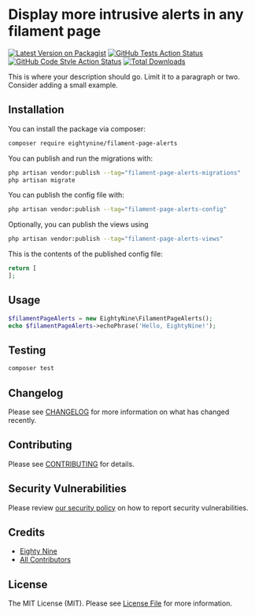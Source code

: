 # Display more intrusive alerts in any filament page

[![Latest Version on Packagist](https://img.shields.io/packagist/v/eightynine/filament-page-alerts.svg?style=flat-square)](https://packagist.org/packages/eightynine/filament-page-alerts)
[![GitHub Tests Action Status](https://img.shields.io/github/actions/workflow/status/eightynine/filament-page-alerts/run-tests.yml?branch=main&label=tests&style=flat-square)](https://github.com/eightynine/filament-page-alerts/actions?query=workflow%3Arun-tests+branch%3Amain)
[![GitHub Code Style Action Status](https://img.shields.io/github/actions/workflow/status/eightynine/filament-page-alerts/fix-php-code-styling.yml?branch=main&label=code%20style&style=flat-square)](https://github.com/eightynine/filament-page-alerts/actions?query=workflow%3A"Fix+PHP+code+styling"+branch%3Amain)
[![Total Downloads](https://img.shields.io/packagist/dt/eightynine/filament-page-alerts.svg?style=flat-square)](https://packagist.org/packages/eightynine/filament-page-alerts)



This is where your description should go. Limit it to a paragraph or two. Consider adding a small example.

## Installation

You can install the package via composer:

```bash
composer require eightynine/filament-page-alerts
```

You can publish and run the migrations with:

```bash
php artisan vendor:publish --tag="filament-page-alerts-migrations"
php artisan migrate
```

You can publish the config file with:

```bash
php artisan vendor:publish --tag="filament-page-alerts-config"
```

Optionally, you can publish the views using

```bash
php artisan vendor:publish --tag="filament-page-alerts-views"
```

This is the contents of the published config file:

```php
return [
];
```

## Usage

```php
$filamentPageAlerts = new EightyNine\FilamentPageAlerts();
echo $filamentPageAlerts->echoPhrase('Hello, EightyNine!');
```

## Testing

```bash
composer test
```

## Changelog

Please see [CHANGELOG](CHANGELOG.md) for more information on what has changed recently.

## Contributing

Please see [CONTRIBUTING](.github/CONTRIBUTING.md) for details.

## Security Vulnerabilities

Please review [our security policy](../../security/policy) on how to report security vulnerabilities.

## Credits

- [Eighty Nine](https://github.com/eightynine)
- [All Contributors](../../contributors)

## License

The MIT License (MIT). Please see [License File](LICENSE.md) for more information.
